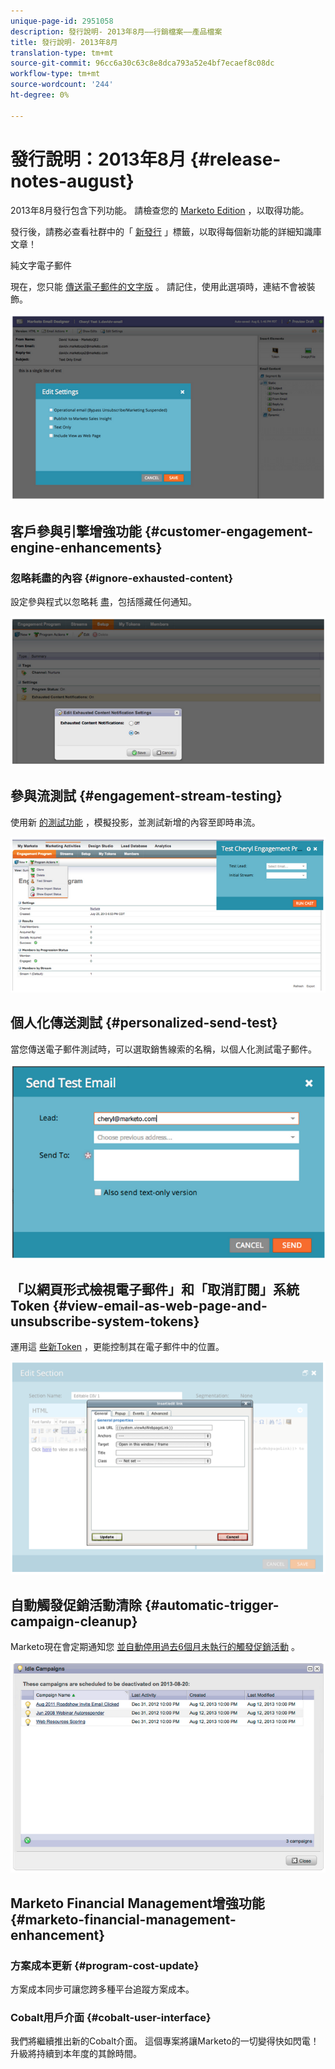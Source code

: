 ```yaml
---
unique-page-id: 2951058
description: 發行說明- 2013年8月——行銷檔案——產品檔案
title: 發行說明- 2013年8月
translation-type: tm+mt
source-git-commit: 96cc6a30c63c8e8dca793a52e4bf7ecaef8c08dc
workflow-type: tm+mt
source-wordcount: '244'
ht-degree: 0%

---
```



# 發行說明：2013年8月 {#release-notes-august}

2013年8月發行包含下列功能。 請檢查您的 [Marketo Edition](http://docs.marketo.com/display/docs/assets/pricing-1.php) ，以取得功能。

發行後，請務必查看社群中的「 [新發行](release-notes-december-2013.md) 」標籤，以取得每個新功能的詳細知識庫文章！

純文字電子郵件

現在，您只能 [傳送電子郵件的文字版](../../product-docs/email-marketing/general/creating-an-email/create-a-text-only-email.md) 。 請記住，使用此選項時，連結不會被裝飾。

![](assets/image2014-9-22-16-3a34-3a15.png)

## 客戶參與引擎增強功能 {#customer-engagement-engine-enhancements}

### 忽略耗盡的內容 {#ignore-exhausted-content}

設定參與程式以忽略耗 [盡](../../product-docs/email-marketing/drip-nurturing/using-engagement-programs/disable-and-enable-exhausted-content-notifications.md)，包括隱藏任何通知。

![](assets/image2014-9-22-16-3a34-3a37.png)

## 參與流測試 {#engagement-stream-testing}

使用新 [的測試功能](../../product-docs/email-marketing/drip-nurturing/engagement-program-streams/test-an-engagement-stream.md) ，模擬投影，並測試新增的內容至即時串流。

![](assets/image2014-9-22-16-3a34-3a56.png)

## 個人化傳送測試 {#personalized-send-test}

當您傳送電子郵件測試時，可以選取銷售線索的名稱，以個人化測試電子郵件。

![](assets/image2014-9-22-16-3a35-3a15.png)

## 「以網頁形式檢視電子郵件」和「取消訂閱」系統Token {#view-email-as-web-page-and-unsubscribe-system-tokens}

運用這 [些新Token](../../product-docs/email-marketing/general/using-tokens/system-tokens-glossary.md) ，更能控制其在電子郵件中的位置。

![](assets/image2014-9-22-16-3a35-3a38.png)

## 自動觸發促銷活動清除 {#automatic-trigger-campaign-cleanup}

Marketo現在會定期通知您 [並自動停用過去6個月未執行的觸發促銷活動](../../product-docs/core-marketo-concepts/smart-campaigns/using-smart-campaigns/automatic-trigger-campaign-cleanup.md) 。

![](assets/image2014-9-22-16-3a36-3a2.png)

## Marketo Financial Management增強功能 {#marketo-financial-management-enhancement}

### 方案成本更新  {#program-cost-update}

方案成本同步可讓您跨多種平台追蹤方案成本。

### Cobalt用戶介面 {#cobalt-user-interface}

我們將繼續推出新的Cobalt介面。 這個專案將讓Marketo的一切變得快如閃電！ 升級將持續到本年度的其餘時間。
